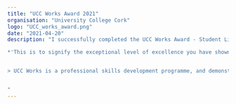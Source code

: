```yaml
---
title: "UCC Works Award 2021"
organisation: "University College Cork"
logo: "UCC_works_award.png"
date: "2021-04-20"
description: "I successfully completed the UCC Works Award - Student Life Pathway. To acknowledge the achievement, I was awarded a UCC Works Award - Student Life Pathway digital badge.

*'This is to signify the exceptional level of excellence you have shown in your personal, professional and academic activities in a digital micro-credential.'* - [View 2021 Digital Badge](https://openbadgepassport.com/app/badge?id=353687)


> UCC Works is a professional skills development programme, and demonstrates that students (undergraduate and postgraduate) have engaged in, and developed transferable skills through extra-curricular activities, work experience, civic engagement and global awareness. The purpose of UCC Works is to give students valuable work-based and work-related experience and enhance the development of broader competencies and to receive formal recognition from University College Cork for the learning acquired from same. This UCC programme supports students in their professional and personal development whilst at the same time encouraging them to actively support and participate in the UCC community and beyond to become global citizens.


"
---
```

